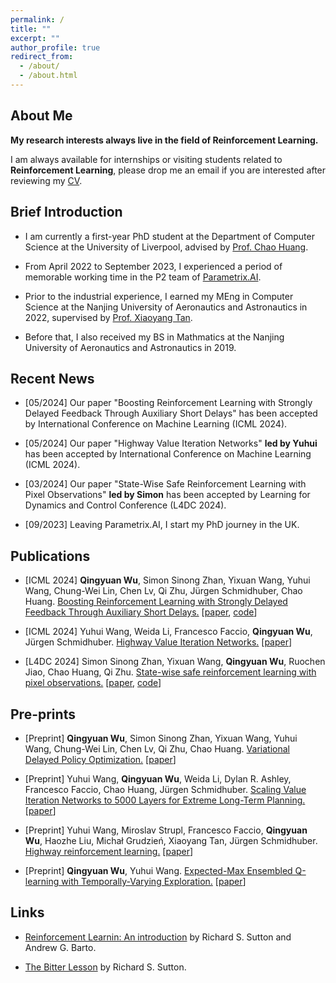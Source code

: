 ```yaml
---
permalink: /
title: ""
excerpt: ""
author_profile: true
redirect_from: 
  - /about/
  - /about.html
---
```


## About Me
**My research interests always live in the field of Reinforcement Learning.**

I am always available for internships or visiting students related to **Reinforcement Learning**, please drop me an email if you are interested after reviewing my [CV](https://www.overleaf.com/read/nvmyzdtrzzny#21e99a).

## Brief Introduction

* I am currently a first-year PhD student at the Department of Computer Science at the University of Liverpool, advised by [Prof. Chao Huang](https://chaohuang2018.github.io/). 

* From April 2022 to September 2023, I experienced a period of memorable working time in the P2 team of [Parametrix.AI](https://chaocanshu.cn/index-en.html).

* Prior to the industrial experience, I earned my MEng in Computer Science at the Nanjing University of Aeronautics and Astronautics in 2022, supervised by [Prof. Xiaoyang Tan](http://parnec.nuaa.edu.cn/xtan/).

* Before that, I also received my BS in Mathmatics at the Nanjing University of Aeronautics and Astronautics in 2019.

## Recent News

* [05/2024] Our paper "Boosting Reinforcement Learning with Strongly Delayed Feedback Through Auxiliary Short Delays" has been accepted by International Conference on Machine Learning (ICML 2024). 

* [05/2024] Our paper "Highway Value Iteration Networks" **led by Yuhui** has been accepted by International Conference on Machine Learning (ICML 2024). 

* [03/2024] Our paper "State-Wise Safe Reinforcement Learning with Pixel Observations" **led by Simon** has been accepted by Learning for Dynamics and Control Conference (L4DC 2024). 

* [09/2023] Leaving Parametrix.AI, I start my PhD journey in the UK.

<!-- **If you are interested in our works, please also review my brilliant coauthors' works. CHEERS!** -->

<!-- ## Pre-prints
* [Under Review] **Qingyuan Wu**, Simon Sinong Zhan, Yixuan Wang, Yuhui Wang, Chung-Wei Lin, Chen Lv, Qi Zhu, Chao Huang. <u>Variational Delayed Policy Optimization.</u> [[paper](https://arxiv.org/pdf/2405.14226)] -->


## Publications

* [ICML 2024] **Qingyuan Wu**, Simon Sinong Zhan, Yixuan Wang, Yuhui Wang, Chung-Wei Lin, Chen Lv, Qi Zhu, Jürgen Schmidhuber, Chao Huang. <u>Boosting Reinforcement Learning with Strongly Delayed Feedback Through Auxiliary Short Delays.</u> [[paper](https://arxiv.org/pdf/2402.03141), [code](https://github.com/QingyuanWuNothing/AD-RL)]

* [ICML 2024] Yuhui Wang, Weida Li, Francesco Faccio, **Qingyuan Wu**, Jürgen Schmidhuber. <u>Highway Value Iteration Networks.</u> [[paper](https://arxiv.org/abs/2406.03485)]

* [L4DC 2024] Simon Sinong Zhan, Yixuan Wang, **Qingyuan Wu**, Ruochen Jiao, Chao Huang, Qi Zhu. <u>State-wise safe reinforcement learning with pixel observations.</u> [[paper](https://arxiv.org/abs/2311.02227), [code](https://github.com/SimonZhan-code/Step-Wise_SafeRL_Pixel)]



## Pre-prints

* [Preprint] **Qingyuan Wu**, Simon Sinong Zhan, Yixuan Wang, Yuhui Wang, Chung-Wei Lin, Chen Lv, Qi Zhu, Chao Huang. <u>Variational Delayed Policy Optimization.</u> [[paper](https://arxiv.org/pdf/2405.14226)]

* [Preprint] Yuhui Wang, **Qingyuan Wu**, Weida Li, Dylan R. Ashley, Francesco Faccio, Chao Huang, Jürgen Schmidhuber. <u>Scaling Value Iteration Networks to 5000 Layers for Extreme Long-Term Planning.</u> [[paper](https://arxiv.org/abs/2406.08404v1)]

* [Preprint] Yuhui Wang, Miroslav Strupl, Francesco Faccio, **Qingyuan Wu**, Haozhe Liu, Michał Grudzień, Xiaoyang Tan, Jürgen Schmidhuber. <u>Highway reinforcement learning.</u> [[paper](https://arxiv.org/abs/2405.18289)]

<!-- * Jiayu Yao, **Qingyuan Wu**, Quan Feng, Songcan Chen. <u>Learning Downstream Task by Selectively Capturing Complementary Knowledge from Multiple Self-supervisedly Learning Pretexts.</u> [[paper](https://arxiv.org/pdf/2204.05248)] -->

* [Preprint] **Qingyuan Wu**, Yuhui Wang. <u>Expected-Max Ensembled Q-learning with Temporally-Varying Exploration.</u> [[paper](https://www.researchgate.net/profile/Qingyuan-Wu-5/publication/355356383_Expected-Max_Ensembled_Q-learning_with_Temporally-Varying_Exploration/links/616b8eb1b90c51266254f3d2/Expected-Max-Ensembled-Q-learning-with-Temporally-Varying-Exploration.pdf)]


<!-- * Yuhui Wang, **Qingyuan Wu**, Pengcheng He, Xiaoyang Tan. <u>Greedy-Step Off-Policy Reinforcement Learning.</u> [[paper](https://arxiv.org/pdf/2102.11717)] -->



## Links

* [Reinforcement Learnin: An introduction](http://incompleteideas.net/book/the-book-2nd.html) by Richard S. Sutton and Andrew G. Barto.


* [The Bitter Lesson](http://www.incompleteideas.net/IncIdeas/BitterLesson.html) by Richard S. Sutton.